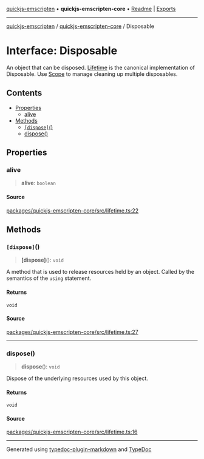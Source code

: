 [quickjs-emscripten](../../packages.md) • **quickjs-emscripten-core** • [Readme](../README.md) \| [Exports](../exports.md)

***

[quickjs-emscripten](../../packages.md) / [quickjs-emscripten-core](../exports.md) / Disposable

# Interface: Disposable

An object that can be disposed.
[Lifetime](../classes/Lifetime.md) is the canonical implementation of Disposable.
Use [Scope](../classes/Scope.md) to manage cleaning up multiple disposables.

## Contents

- [Properties](Disposable.md#properties)
  - [alive](Disposable.md#alive)
- [Methods](Disposable.md#methods)
  - [`[dispose]`()](Disposable.md#dispose)
  - [dispose()](Disposable.md#dispose)

## Properties

### alive

> **alive**: `boolean`

#### Source

[packages/quickjs-emscripten-core/src/lifetime.ts:22](https://github.com/justjake/quickjs-emscripten/blob/main/packages/quickjs-emscripten-core/src/lifetime.ts#L22)

## Methods

### `[dispose]`()

> **[dispose]**(): `void`

A method that is used to release resources held by an object. Called by the semantics of the `using` statement.

#### Returns

`void`

#### Source

[packages/quickjs-emscripten-core/src/lifetime.ts:27](https://github.com/justjake/quickjs-emscripten/blob/main/packages/quickjs-emscripten-core/src/lifetime.ts#L27)

***

### dispose()

> **dispose**(): `void`

Dispose of the underlying resources used by this object.

#### Returns

`void`

#### Source

[packages/quickjs-emscripten-core/src/lifetime.ts:16](https://github.com/justjake/quickjs-emscripten/blob/main/packages/quickjs-emscripten-core/src/lifetime.ts#L16)

***

Generated using [typedoc-plugin-markdown](https://www.npmjs.com/package/typedoc-plugin-markdown) and [TypeDoc](https://typedoc.org/)

